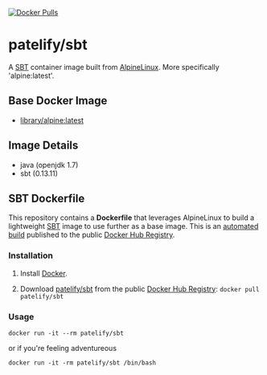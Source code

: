 [![Docker Pulls](https://img.shields.io/docker/pulls/patelify/sbt.svg)](https://hub.docker.com/r/patelify/sbt/)

# patelify/sbt

A [SBT](http://www.scala-sbt.org/) container image built from [AlpineLinux](http://alpinelinux.org/). More specifically 'alpine:latest'.

## Base Docker Image

* [library/alpine:latest](https://hub.docker.com/_/alpine/)

## Image Details
- java (openjdk 1.7)
- sbt (0.13.11)

## SBT Dockerfile

This repository contains a **Dockerfile** that leverages AlpineLinux to build a lightweight [SBT](http://www.scala-sbt.org/) image to use further as a base image. This is an [automated build](https://hub.docker.com/r/patelify/sbt/) published to the public [Docker Hub Registry](https://hub.docker.com/).

### Installation

1. Install [Docker](https://www.docker.com/).

2. Download [patelify/sbt](https://hub.docker.com/r/patelify/ruby/) from the public [Docker Hub Registry](https://registry.hub.docker.com/): `docker pull patelify/sbt`


### Usage

    docker run -it --rm patelify/sbt


or if you're feeling adventureous

    docker run -it -rm patelify/sbt /bin/bash

